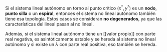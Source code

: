 
Si el sistema lineal autónomo en torno al punto crítico $(x^*,y^*)$ es un **nodo**, **punto silla** o un **espiral**, entonces el sistema no lineal autónomo también tiene esa topología. Estos casos se consideran **no degenerados**, ya que las características del lineal pasan al no lineal. 

Además, si el sistema lineal autónomo tiene un [[valor propio]] con parte real negativa, es asintóticamente estable y se hereda al sistema no lineal autónomo y si existe un $\lambda$ con parte real positiva, eso también se hereda. 